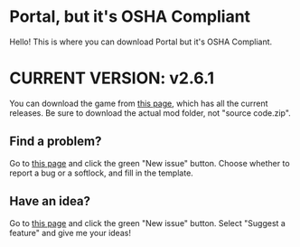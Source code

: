 # Portal, but it's OSHA Compliant

Hello! This is where you can download Portal but it's OSHA Compliant.


# CURRENT VERSION: v2.6.1

You can download the game from [this page](https://github.com/SparkLinkStudios/portal-but-its-osha-compliant/releases), which has all the current releases. Be sure to download the actual mod folder, not "source code.zip".

## Find a problem?

Go to [this page](https://github.com/SparkLinkStudios/portal-but-its-osha-compliant/issues) and click the green "New issue" button. Choose whether to report a bug or a softlock, and fill in the template.

## Have an idea?

Go to [this page](https://github.com/SparkLinkStudios/portal-but-its-osha-compliant/issues) and click the green "New issue" button. Select "Suggest a feature" and give me your ideas!
